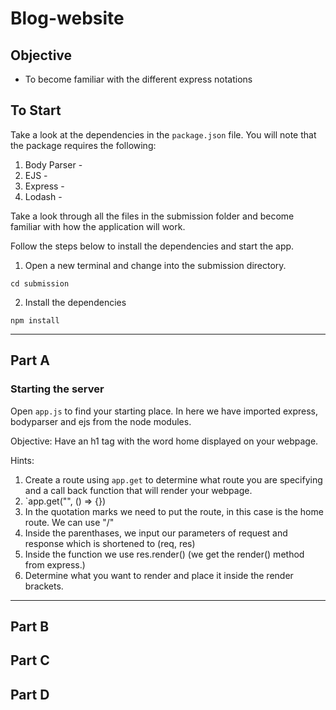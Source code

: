 # Blog-website

## Objective

- To become familiar with the different express notations

## To Start

Take a look at the dependencies in the `package.json` file. You will note that the package requires the following:

1. Body Parser -
2. EJS -
3. Express -
4. Lodash -

Take a look through all the files in the submission folder and become familiar with how the application will work.

Follow the steps below to install the dependencies and start the app.

1. Open a new terminal and change into the submission directory.

`cd submission`

2. Install the dependencies

`npm install`

---

## Part A

### Starting the server

Open `app.js` to find your starting place. In here we have imported express, bodyparser and ejs from the node modules.

Objective: Have an h1 tag with the word home displayed on your webpage.

[](image)

Hints:

1. Create a route using `app.get` to determine what route you are specifying and a call back function that will render your webpage.
2. `app.get("", () => {})
3. In the quotation marks we need to put the route, in this case is the home route. We can use "/"
4. Inside the parenthases, we input our parameters of request and response which is shortened to (req, res)
5. Inside the function we use res.render() (we get the render() method from express.)
6. Determine what you want to render and place it inside the render brackets.

---

## Part B

## Part C

## Part D
